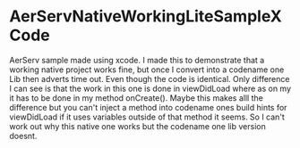 # AerServNativeWorkingLiteSampleXCode
AerServ sample made using xcode. I made this to demonstrate that a working native project works fine, but once I convert into a codename one Lib then adverts time out. Even though the code is identical. Only difference I can see is that the work in this one is done in viewDidLoad where as on my it has to be done in my method onCreate(). Maybe this makes alll the difference but you can't inject a method into codename ones build hints for viewDidLoad if it uses variables outside of that method it seems. So I can't work out why this native one works but the codename one lib version doesnt. 